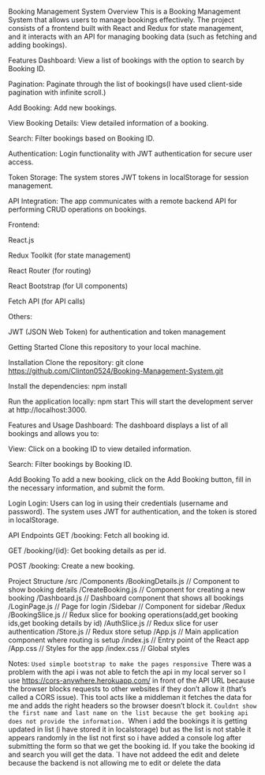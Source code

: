 Booking Management System
Overview
This is a Booking Management System that allows users to manage bookings effectively. The project consists of a frontend built with React and Redux for state management, and it interacts with an API for managing booking data (such as fetching and adding bookings).

Features
Dashboard: View a list of bookings with the option to search by Booking ID.

Pagination: Paginate through the list of bookings(I have used client-side pagination with infinite scroll.)

Add Booking: Add new bookings.

View Booking Details: View detailed information of a booking.

Search: Filter bookings based on Booking ID.

Authentication: Login functionality with JWT authentication for secure user access.

Token Storage: The system stores JWT tokens in localStorage for session management.

API Integration: The app communicates with a remote backend API for performing CRUD operations on bookings.

Frontend:

React.js

Redux Toolkit (for state management)

React Router (for routing)

React Bootstrap (for UI components)

Fetch API (for API calls)

Others:

JWT (JSON Web Token) for authentication and token management

Getting Started
Clone this repository to your local machine.

Installation
Clone the repository:
git clone https://github.com/Clinton0524/Booking-Management-System.git

Install the dependencies:
npm install

Run the application locally:
npm start
This will start the development server at http://localhost:3000.

Features and Usage
Dashboard: The dashboard displays a list of all bookings and allows you to:

View: Click on a booking ID to view detailed information.

Search: Filter bookings by Booking ID.

Add Booking
To add a new booking, click on the Add Booking button, fill in the necessary information, and submit the form.

Login
Login: Users can log in using their credentials (username and password). The system uses JWT for authentication, and the token is stored in localStorage.

API Endpoints
GET /booking: Fetch all booking id.

GET /booking/{id}: Get booking details as per id.

POST /booking: Create a new booking.

Project Structure
/src
  /Components
    /BookingDetails.js  // Component to show booking details
    /CreateBooking.js   // Component for creating a new booking
    /Dashboard.js       // Dashboard component that shows all bookings
    /LoginPage.js       // Page for login
    /Sidebar            // Component for sidebar
  /Redux
    /BookingSlice.js    // Redux slice for booking operations(add,get booking ids,get booking details by id)
    /AuthSlice.js       // Redux slice for user authentication
    /Store.js           // Redux store setup
  /App.js               // Main application component where routing is setup
  /index.js             // Entry point of the React app
  /App.css              // Styles for the app
  /index.css            // Global styles

Notes:
`Used simple bootstrap to make the pages responsive
`There was a problem with the api i was not able to fetch the api in my local server so I use 
 https://cors-anywhere.herokuapp.com/ in front of the API URL because the browser blocks requests
 to other websites if they don’t allow it (that’s called a CORS issue). This tool acts like a middleman
 it fetches the data for me and adds the right headers so the browser doesn’t block it.
`Couldnt show the first name and last name on the list because the get booking api does not provide the information.
`When i add the bookings it is getting updated in list (i have stored it in localstorage) but as the list is not stable
 it appears randomly in the list not first so i have added a console log after submitting the form so that we get the booking id.
 If you take the booking id and search you will get the data.
`I have not addeed the edit and delete because the backend is not allowing me to edit or delete the data





